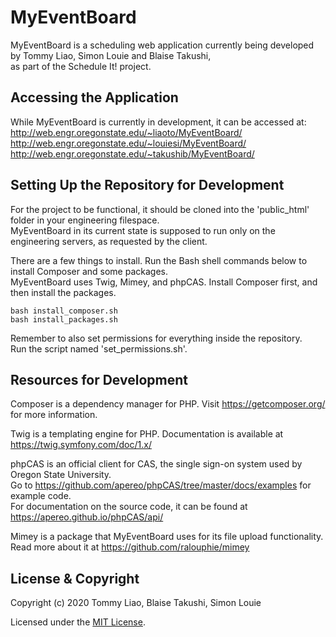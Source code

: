 # MyEventBoard

MyEventBoard is a scheduling web application currently being developed by Tommy Liao, Simon Louie and Blaise Takushi,  
as part of the Schedule It! project.

## Accessing the Application

While MyEventBoard is currently in development, it can be accessed at:  
http://web.engr.oregonstate.edu/~liaoto/MyEventBoard/  
http://web.engr.oregonstate.edu/~louiesi/MyEventBoard/  
http://web.engr.oregonstate.edu/~takushib/MyEventBoard/  

## Setting Up the Repository for Development

For the project to be functional, it should be cloned into the 'public_html' folder in your engineering filespace.  
MyEventBoard in its current state is supposed to run only on the engineering servers, as requested by the client.  

There are a few things to install. Run the Bash shell commands below to install Composer and some packages.  
MyEventBoard uses Twig, Mimey, and phpCAS. Install Composer first, and then install the packages.

`bash install_composer.sh`  
`bash install_packages.sh`

Remember to also set permissions for everything inside the repository.  
Run the script named 'set_permissions.sh'.

## Resources for Development

Composer is a dependency manager for PHP. Visit https://getcomposer.org/ for more information.

Twig is a templating engine for PHP. Documentation is available at https://twig.symfony.com/doc/1.x/  

phpCAS is an official client for CAS, the single sign-on system used by Oregon State University.  
Go to https://github.com/apereo/phpCAS/tree/master/docs/examples for example code.  
For documentation on the source code, it can be found at https://apereo.github.io/phpCAS/api/

Mimey is a package that MyEventBoard uses for its file upload functionality.  
Read more about it at https://github.com/ralouphie/mimey

## License & Copyright

Copyright (c) 2020 Tommy Liao, Blaise Takushi, Simon Louie

Licensed under the [MIT License](LICENSE).

